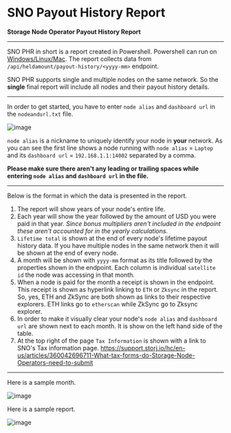 # SNO Payout History Report
**Storage Node Operator Payout History Report** 
<hr>




SNO PHR in short is a report created in Powershell. Powershell can run on [Windows/Linux/Mac](https://learn.microsoft.com/en-us/powershell/scripting/install/installing-powershell). The report collects data from `/api/heldamount/payout-history/<yyyy-mm>` endpoint. 

SNO PHR supports single and multiple nodes on the same network. So the **single** final report will include all nodes and their payout history details. 

<hr>

In order to get started, you have to enter `node alias` and `dashboard url` in the `nodeandurl.txt` file.

![image](https://github.com/nerdatwork/SNO-Payout-History-Report/assets/15882196/e787a8a9-a22b-4930-a9c3-bbed0010f984)



`node alias` is a nickname to uniquely identify your node in **your** network. As you can see the first line shows a node running with `node alias` = `Laptop` and its `dashboard url` = `192.168.1.1:14002` separated by a comma.

**Please make sure there aren't any leading or trailing spaces while entering `node alias` and `dashboard url` in the file.**

<hr>

Below is the format in which the data is presented in the report.

1. The report will show years of your node's entire life. 
2. Each year will show the year followed by the amount of USD you were paid in that year. *Since bonus multipliers aren't included in the endpoint these aren't accounted for in the yearly calculations.*
3. `Lifetime total` is shown at the end of every node's lifetime payout history data. If you have multiple nodes in the same network then it will be shown at the end of every node.
4. A month will be shown with `yyyy-mm` format as its title followed by the properties shown in the endpoint. Each column is individual `satellite id` the node was accessing in that month. 
5. When a node is paid for the month a receipt is shown in the endpoint. This receipt is shown as hyperlink linking to `ETH` or `Zksync` in the report. So, yes, ETH and ZkSync are both shown as links to their respective explorers. ETH links go to `etherscan` while ZkSync go to Zksync explorer.
6. In order to make it visually clear your node's `node alias` and `dashboard url` are shown next to each month. It is show on the left hand side of the table. 
7. At the top right of the page `Tax Information` is shown with a link to SNO's Tax information page. https://support.storj.io/hc/en-us/articles/360042696711-What-tax-forms-do-Storage-Node-Operators-need-to-submit

<hr>

Here is a sample month.

![image](https://github.com/nerdatwork/SNO-Payout-History-Report/assets/15882196/44ad5496-70d2-401b-b7c4-b9223353f543)




Here is a sample report.

![image](https://github.com/nerdatwork/SNO-Payout-History-Report/assets/15882196/4d493730-3474-4731-b75b-9a4ba94a030e)







